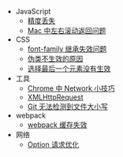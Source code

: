 * JavaScript
  * [精度丢失](number.md)
  * [Mac 中左右滚动返回问题](scroll.md)
* CSS
  * [font-family 继承失效问题](font.md)
  * [伪类不生效的原因](class.md)
  * [选择最后一个元素没有生效](select.md)
* 工具
  * [Chrome 中 Network 小技巧](net.md)
  * [XMLHttpRequest](xhr.md)
  * [Git 无法检测到文件大小写](git.md)
* webpack
  * [webpack 缓存失效](cache.md)
* 网络
  * [Option 请求优化](options.md)